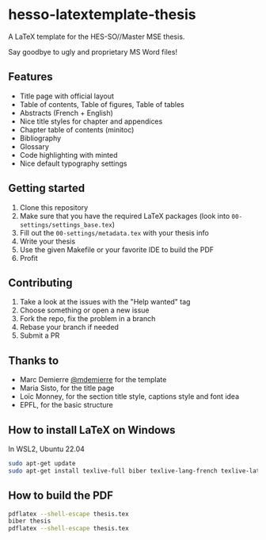# hesso-latextemplate-thesis

A LaTeX template for the HES-SO//Master MSE thesis.

Say goodbye to ugly and proprietary MS Word files!

## Features

- Title page with official layout
- Table of contents, Table of figures, Table of tables
- Abstracts (French + English)
- Nice title styles for chapter and appendices
- Chapter table of contents (minitoc)
- Bibliography
- Glossary
- Code highlighting with minted
- Nice default typography settings

## Getting started

1. Clone this repository
2. Make sure that you have the required LaTeX packages (look into `00-settings/settings_base.tex`)
3. Fill out the `00-settings/metadata.tex` with your thesis info
4. Write your thesis
5. Use the given Makefile or your favorite IDE to build the PDF
6. Profit

## Contributing

1. Take a look at the issues with the "Help wanted" tag
2. Choose something or open a new issue
3. Fork the repo, fix the problem in a branch
4. Rebase your branch if needed
5. Submit a PR

## Thanks to

- Marc Demierre [@mdemierre](https://github.com/mdemierre) for the template
- Maria Sisto, for the title page
- Loïc Monney, for the section title style, captions style and font idea
- EPFL, for the basic structure

## How to install LaTeX on Windows

In WSL2, Ubuntu 22.04

```bash
sudo apt-get update
sudo apt-get install texlive-full biber texlive-lang-french texlive-latex-extra python3-pygments
```

## How to build the PDF

```bash
pdflatex --shell-escape thesis.tex
biber thesis
pdflatex --shell-escape thesis.tex
```
